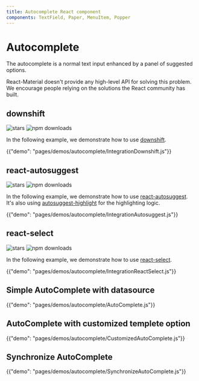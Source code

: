 ```yaml
---
title: Autocomplete React component
components: TextField, Paper, MenuItem, Popper
---
```


# Autocomplete

<p class="description">The autocomplete is a normal text input enhanced by a panel of suggested options.</p>

React-Material doesn't provide any high-level API for solving this problem.
We encourage people relying on the solutions the React community has built.

## downshift

![stars](https://img.shields.io/github/stars/paypal/downshift.svg?style=social&label=Stars)
![npm downloads](https://img.shields.io/npm/dm/downshift.svg)

In the following example, we demonstrate how to use [downshift](https://github.com/paypal/downshift).

{{"demo": "pages/demos/autocomplete/IntegrationDownshift.js"}}

## react-autosuggest

![stars](https://img.shields.io/github/stars/moroshko/react-autosuggest.svg?style=social&label=Stars)
![npm downloads](https://img.shields.io/npm/dm/react-autosuggest.svg)

In the following example, we demonstrate how to use [react-autosuggest](https://github.com/moroshko/react-autosuggest).
It's also using [autosuggest-highlight](https://www.npmjs.com/package/autosuggest-highlight) for the highlighting logic.

{{"demo": "pages/demos/autocomplete/IntegrationAutosuggest.js"}}

## react-select

![stars](https://img.shields.io/github/stars/JedWatson/react-select.svg?style=social&label=Stars)
![npm downloads](https://img.shields.io/npm/dm/react-select.svg)

In the following example, we demonstrate how to use [react-select](https://github.com/JedWatson/react-select).

{{"demo": "pages/demos/autocomplete/IntegrationReactSelect.js"}}

## Simple AutoComplete with datasource

{{"demo": "pages/demos/autocomplete/AutoComplete.js"}}

## AutoComplete with customized templete option

{{"demo": "pages/demos/autocomplete/CustomizedAutoComplete.js"}}

## Synchronize AutoComplete

{{"demo": "pages/demos/autocomplete/SynchronizeAutoComplete.js"}}
